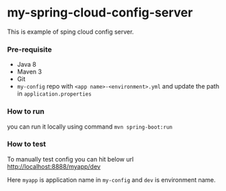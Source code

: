 # my-spring-cloud-config-server
This is example of sping cloud config server.

### Pre-requisite
* Java 8
* Maven 3
* Git
* `my-config` repo with `<app name>-<environment>.yml` and update the path in `application.properties`

### How to run
you can run it locally using command `mvn spring-boot:run`

### How to test
To manually test config you can hit below url
[http://localhost:8888/myapp/dev](http://localhost:8888/myapp/dev)

Here `myapp` is application name in `my-config` and `dev` is environment name.

